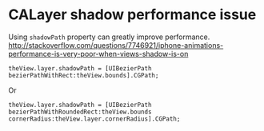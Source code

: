 # CALayer shadow performance issue

Using ```shadowPath``` property can greatly improve performance.
http://stackoverflow.com/questions/7746921/iphone-animations-performance-is-very-poor-when-views-shadow-is-on



```
theView.layer.shadowPath = [UIBezierPath bezierPathWithRect:theView.bounds].CGPath;
```

Or

```
theView.layer.shadowPath = [UIBezierPath bezierPathWithRoundedRect:theView.bounds cornerRadius:theView.layer.cornerRadius].CGPath;
```
